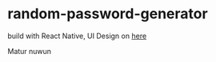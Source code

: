 # random-password-generator

build with React Native, UI Design on [here](https://dribbble.com/shots/17442116-Random-Password-Generator)

Matur nuwun
